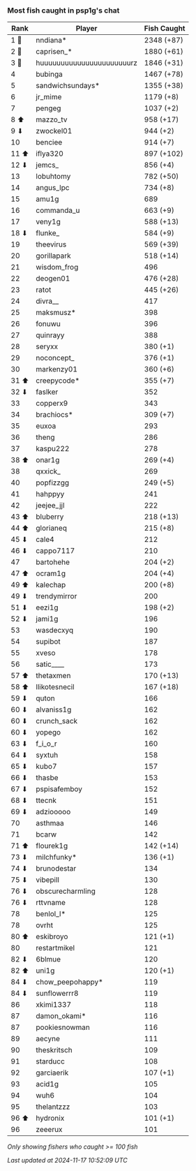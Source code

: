 ### Most fish caught in psp1g's chat
| Rank | Player | Fish Caught |
|------|--------|-----------|
| 1 🥇  | nndiana*  | 2348 (+87) |
| 2 🥈  | caprisen_*  | 1880 (+61) |
| 3 🥉  | huuuuuuuuuuuuuuuuuuuuuurz  | 1846 (+31) |
| 4  | bubinga  | 1467 (+78) |
| 5  | sandwichsundays*  | 1355 (+38) |
| 6  | jr_mime  | 1179 (+8) |
| 7  | pengeg  | 1037 (+2) |
| 8 ⬆ | mazzo_tv  | 958 (+17) |
| 9 ⬇ | zwockel01  | 944 (+2) |
| 10  | benciee  | 914 (+7) |
| 11 ⬆ | iflya320  | 897 (+102) |
| 12 ⬇ | jemcs_  | 856 (+4) |
| 13  | lobuhtomy  | 782 (+50) |
| 14  | angus_lpc  | 734 (+8) |
| 15  | amu1g  | 689 |
| 16  | commanda_u  | 663 (+9) |
| 17  | veny1g  | 588 (+13) |
| 18 ⬇ | flunke_  | 584 (+9) |
| 19  | theevirus  | 569 (+39) |
| 20  | gorillapark  | 518 (+14) |
| 21  | wisdom_frog  | 496 |
| 22  | deogen01  | 476 (+28) |
| 23  | ratot  | 445 (+26) |
| 24  | divra__  | 417 |
| 25  | maksmusz*  | 398 |
| 26  | fonuwu  | 396 |
| 27  | quinrayy  | 388 |
| 28  | seryxx  | 380 (+1) |
| 29  | noconcept_  | 376 (+1) |
| 30  | markenzy01  | 360 (+6) |
| 31 ⬆ | creepycode*  | 355 (+7) |
| 32 ⬇ | faslker  | 352 |
| 33  | copperx9  | 343 |
| 34  | brachiocs*  | 309 (+7) |
| 35  | euxoa  | 293 |
| 36  | theng  | 286 |
| 37  | kaspu222  | 278 |
| 38 ⬆ | onar1g  | 269 (+4) |
| 38  | qxxick_  | 269 |
| 40  | popfizzgg  | 249 (+5) |
| 41  | hahppyy  | 241 |
| 42  | jeejee_jjl  | 222 |
| 43 ⬆ | bluberry  | 218 (+13) |
| 44 ⬆ | glorianeq  | 215 (+8) |
| 45 ⬇ | cale4  | 212 |
| 46 ⬇ | cappo7117  | 210 |
| 47  | bartohehe  | 204 (+2) |
| 47 ⬆ | ocram1g  | 204 (+4) |
| 49 ⬆ | kalechap  | 200 (+8) |
| 49 ⬇ | trendymirror  | 200 |
| 51 ⬇ | eezi1g  | 198 (+2) |
| 52 ⬇ | jami1g  | 196 |
| 53  | wasdecxyq  | 190 |
| 54  | supibot  | 187 |
| 55  | xveso  | 178 |
| 56  | satic____  | 173 |
| 57 ⬆ | thetaxmen  | 170 (+13) |
| 58 ⬆ | llikotesnecil  | 167 (+18) |
| 59 ⬇ | quton  | 166 |
| 60 ⬇ | alvaniss1g  | 162 |
| 60 ⬇ | crunch_sack  | 162 |
| 60 ⬇ | yopego  | 162 |
| 63 ⬇ | f_i_o_r  | 160 |
| 64 ⬇ | syxtuh  | 158 |
| 65 ⬇ | kubo7  | 157 |
| 66 ⬇ | thasbe  | 153 |
| 67 ⬇ | pspisafemboy  | 152 |
| 68 ⬇ | ttecnk  | 151 |
| 69 ⬇ | adziooooo  | 149 |
| 70  | asthmaa  | 146 |
| 71  | bcarw  | 142 |
| 71 ⬆ | flourek1g  | 142 (+14) |
| 73 ⬇ | milchfunky*  | 136 (+1) |
| 74 ⬇ | brunodestar  | 134 |
| 75 ⬇ | vibepill  | 130 |
| 76 ⬇ | obscurecharmling  | 128 |
| 76 ⬇ | rttvname  | 128 |
| 78  | benlol_l*  | 125 |
| 78  | ovrht  | 125 |
| 80 ⬆ | eskibroyo  | 121 (+1) |
| 80  | restartmikel  | 121 |
| 82 ⬇ | 6blmue  | 120 |
| 82 ⬆ | uni1g  | 120 (+1) |
| 84 ⬇ | chow_peepohappy*  | 119 |
| 84 ⬇ | sunflowerrr8  | 119 |
| 86  | xkimi1337  | 118 |
| 87  | damon_okami*  | 116 |
| 87  | pookiesnowman  | 116 |
| 89  | aecyne  | 111 |
| 90  | theskritsch  | 109 |
| 91  | starducc  | 108 |
| 92  | garciaerik  | 107 (+1) |
| 93  | acid1g  | 105 |
| 94  | wuh6  | 104 |
| 95  | thelantzzz  | 103 |
| 96 ⬆ | hydronix  | 101 (+1) |
| 96  | zeeerux  | 101 |

_Only showing fishers who caught >= 100 fish_

_Last updated at 2024-11-17 10:52:09 UTC_